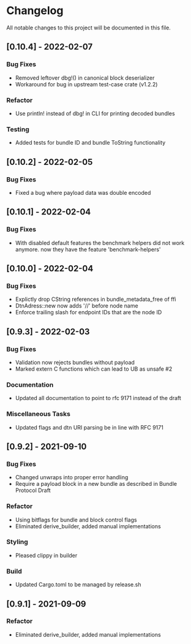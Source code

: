 # Changelog
All notable changes to this project will be documented in this file.

## [0.10.4] - 2022-02-07

### Bug Fixes

- Removed leftover dbg!() in canonical block deserializer
- Workaround for bug in upstream test-case crate (v1.2.2)

### Refactor

- Use println! instead of dbg! in CLI for printing decoded bundles

### Testing

- Added tests for bundle ID and bundle ToString functionality

## [0.10.2] - 2022-02-05

### Bug Fixes

- Fixed a bug where payload data was double encoded

## [0.10.1] - 2022-02-04

### Bug Fixes

- With disabled default features the benchmark helpers did not work anymore. now they have the feature 'benchmark-helpers'

## [0.10.0] - 2022-02-04

### Bug Fixes

- Explictly drop CString references in bundle_metadata_free of ffi
- DtnAdress::new now adds '//' before node name
- Enforce trailing slash for endpoint IDs that are the node ID

## [0.9.3] - 2022-02-03

### Bug Fixes

- Validation now rejects bundles without payload
- Marked extern C functions which can lead to UB as unsafe #2

### Documentation

- Updated all documentation to point to rfc 9171 instead of the draft

### Miscellaneous Tasks

- Updated flags and dtn URI parsing be in line with RFC 9171

## [0.9.2] - 2021-09-10

### Bug Fixes

- Changed unwraps into proper error handling
- Require a payload block in a new bundle as described in Bundle Protocol Draft

### Refactor

- Using bitflags for bundle and block control flags
- Eliminated derive_builder, added manual implementations

### Styling

- Pleased clippy in builder

### Build

- Updated Cargo.toml to be managed by release.sh

## [0.9.1] - 2021-09-09

### Refactor

- Eliminated derive_builder, added manual implementations

<!-- generated by git-cliff -->

